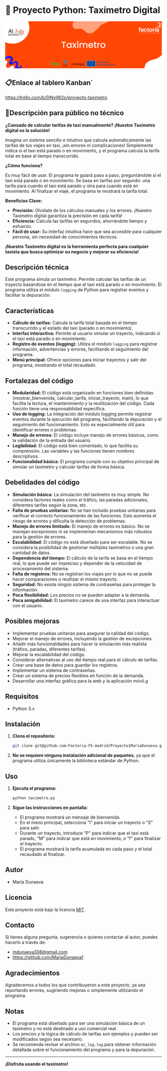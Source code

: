# 🚕 Proyecto Python: Taxímetro Digital
![Taxímetro](image.png)

## 📋Enlace al tablero Kanban´

https://trello.com/b/0iNvlW2o/proyecto-taximetro

## 📝Descripción para público no técnico

**¿Cansado de calcular tarifas de taxi manualmente? ¡Nuestro Taxímetro digital es la solución!**

Imagina un sistema sencillo e intuitivo que calcula automáticamente las tarifas de tus viajes en taxi, ¡sin errores ni complicaciones! Simplemente indica si el taxi está parado o en movimiento, y el programa calcula la tarifa total en base al tiempo transcurrido.

**¿Cómo funciona?**

Es muy fácil de usar. El programa te guiará paso a paso, preguntándote si el taxi está parado o en movimiento. Se basa en tarifas por segundo: una tarifa para cuando el taxi está parado y otra para cuando está en movimiento. Al finalizar el viaje, el programa te mostrará la tarifa total. 

**Beneficios Clave:**

*  **Precisión:** Olvídate de los cálculos manuales y los errores. ¡Nuestro Taxímetro digital garantiza la precisión en cada tarifa!
*  **Eficiencia:** Calcula las tarifas en segundos, ahorrándote tiempo y esfuerzo.
*  **Fácil de usar:** Su interfaz intuitiva hace que sea accesible para cualquier persona, sin necesidad de conocimientos técnicos.

**¡Nuestro Taxímetro digital es la herramienta perfecta para cualquier taxista que busca optimizar su negocio y mejorar su eficiencia!**

## Descripción técnica

Este programa simula un taxímetro. Permite calcular las tarifas de un trayecto basándose en el tiempo que el taxi está parado o en movimiento.  El programa utiliza el módulo `logging` de Python para registrar eventos y facilitar la depuración.

## Características

*   **Cálculo de tarifas:** Calcula la tarifa total basada en el tiempo transcurrido y el estado del taxi (parado o en movimiento).
*   **Interfaz interactiva:**  Permite al usuario simular un trayecto, indicando si el taxi está parado o en movimiento.
*   **Registro de eventos (logging):** Utiliza el módulo `logging` para registrar información, advertencias y errores, facilitando el seguimiento del programa.
*   **Menú principal:** Ofrece opciones para iniciar trayectos y salir del programa, mostrando el total recaudado.

## Fortalezas del código

* **Modularidad:** El código está organizado en funciones bien definidas (mostrar_bienvenida, calcular_tarifa, iniciar_trayecto, main), lo que facilita la lectura, el mantenimiento y la reutilización del código. Cada función tiene una responsabilidad específica.
* **Uso de logging:** La integración del módulo logging permite registrar eventos durante la ejecución del programa, facilitando la depuración y el seguimiento del funcionamiento. Esto es especialmente útil para identificar errores o problemas.
* **Manejo de errores:** El código incluye manejo de errores básicos, como la validación de la entrada del usuario.
* **Legibilidad:** El código está bien comentado, lo que facilita su comprensión. Las variables y las funciones tienen nombres descriptivos.
* **Funcionalidad básica:** El programa cumple con su objetivo principal de simular un taxímetro y calcular tarifas de forma básica.

## Debelidades del código

* **Simulación básica:** La simulación del taxímetro es muy simple. No considera factores reales como el tráfico, las paradas adicionales, diferentes tarifas según la zona, etc.
* **Falta de pruebas unitarias:** No se han incluido pruebas unitarias para verificar el correcto funcionamiento de las funciones. Esto aumenta el riesgo de errores y dificulta la detección de problemas.
* **Manejo de errores limitado:** El manejo de errores es básico. No se manejan excepciones ni se implementan mecanismos más robustos para la gestión de errores.
* **Escalabilidad:** El código no está diseñado para ser escalable. No se considera la posibilidad de gestionar múltiples taxímetros o una gran cantidad de datos.
* **Dependencia del tiempo:** El cálculo de la tarifa se basa en el tiempo real, lo que puede ser impreciso y depender de la velocidad de procesamiento del sistema.
* **Falta de registros:** No se registran los viajes por lo que no se puede hacer comparaciones o reutlizar el mismo trayecto.
* **Seguridad:** No existe ningún sistema de contraseñas para proteger la información.
* **Poca flexibilidad:** Los precios no se pueden adaptar a la demanda.
* **Poca amigabilidad:** El taxímetro carece de una interfaz para interactuar con el usuario.

## Posibles mejoras

* Implementar pruebas unitarias para asegurar la calidad del código.
* Mejorar el manejo de errores, incluyendo la gestión de excepciones.
* Añadir más funcionalidades para hacer la simulación más realista (tráfico, paradas, diferentes tarifas).
* Mejorar la escalabilidad del código.
* Considerar alternativas al uso del tiempo real para el cálculo de tarifas.
* Crear una base de datos para guardar los registros.
* Implementar un sistema de contraseñas.
* Crear un sistema de precios flexibles en función de la demanda.
* Desarrollar una interfaz gráfica para la web y la aplicación móvil.g

## Requisitos

*   Python 3.x

## Instalación

1.  **Clona el repositorio:**
    ```bash
    git clone git@github.com:Factoria-F5-madrid/Proyecto1MariaDunaeva.git
    ```

2.  **No se requiere ninguna instalación adicional de paquetes**, ya que el programa utiliza únicamente la biblioteca estándar de Python.

## Uso

1.  **Ejecuta el programa:**
    ```bash
    python taximetro.py
    ```

2.  **Sigue las instrucciones en pantalla:**
    *   El programa mostrará un mensaje de bienvenida.
    *   En el menú principal, selecciona "I" para iniciar un trayecto o "S" para salir.
    *   Durante un trayecto, introduce "P" para indicar que el taxi está parado, "M" para indicar que está en movimiento, o "f" para finalizar el trayecto.
    *   El programa mostrará la tarifa acumulada en cada paso y el total recaudado al finalizar.

## Autor

*   María Dunaeva

## Licencia

Este proyecto está bajo la licencia [MIT](https://opensource.org/licenses/MIT).

## Contacto

Si tienes alguna pregunta, sugerencia o quieres contactar al autor, puedes hacerlo a través de:

*   mdunaeva308@gmail.com
*   https://github.com/MariaDunaeva1

## Agradecimientos

Agradecemos a todos los que contribuyeron a este proyecto, ya sea reportando errores, sugiriendo mejoras o simplemente utilizando el programa.

## Notas

*   El programa está diseñado para ser una simulación básica de un taxímetro y no está destinado a uso comercial real.
*   Los precios y la lógica de cálculo de tarifas son ejemplos y pueden ser modificados según sea necesario.
*   Se recomienda revisar el archivo `mi_log.log` para obtener información detallada sobre el funcionamiento del programa y para la depuración.

---

**¡Disfruta usando el taxímetro!**

